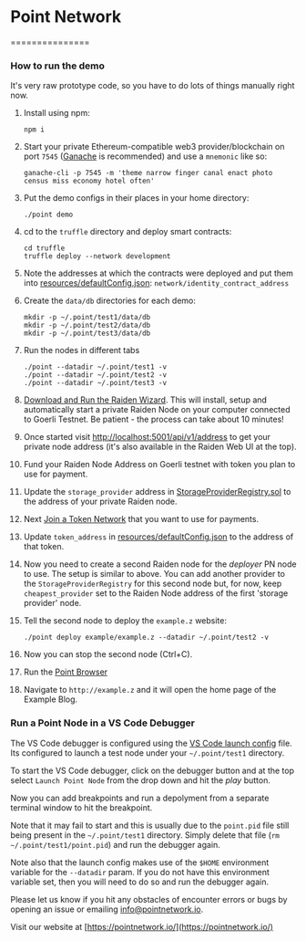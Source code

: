 # Point Network
===============

### How to run the demo

It's very raw prototype code, so you have to do lots of things manually right now.

1. Install using npm:

    ```
    npm i
    ```

1. Start your private Ethereum-compatible web3 provider/blockchain on port `7545` ([Ganache](https://www.trufflesuite.com/ganache) is recommended) and use a `mnemonic` like so:

    ```
    ganache-cli -p 7545 -m 'theme narrow finger canal enact photo census miss economy hotel often'
    ```

1. Put the demo configs in their places in your home directory:

    ```
    ./point demo
    ```

1. cd to the `truffle` directory and deploy smart contracts:
    ```
    cd truffle
    truffle deploy --network development
    ```

1. Note the addresses at which the contracts were deployed and put them into [resources/defaultConfig.json](./resources/defaultConfig.json): `network/identity_contract_address`

1. Create the `data/db` directories for each demo:

    ```
    mkdir -p ~/.point/test1/data/db
    mkdir -p ~/.point/test2/data/db
    mkdir -p ~/.point/test3/data/db
    ```

1. Run the nodes in different tabs

    ```
    ./point --datadir ~/.point/test1 -v
    ./point --datadir ~/.point/test2 -v
    ./point --datadir ~/.point/test3 -v
    ```

1. [Download and Run the Raiden Wizard](https://docs.raiden.network/installation/quick-start/download-and-run-the-raiden-wizard#download-the-raiden-wizard). This will install, setup and automatically start a private Raiden Node on your computer connected to Goerli Testnet. Be patient - the process can take about 10 minutes!

1. Once started visit [http://localhost:5001/api/v1/address](http://localhost:5001/api/v1/address) to get your private node address (it's also available in the Raiden Web UI at the top).

1. Fund your Raiden Node Address on Goerli testnet with token you plan to use for payment.

1. Update the `storage_provider` address in [StorageProviderRegistry.sol](./truffle/contracts/StorageProviderRegistry.sol) to the address of your private Raiden node.

1. Next [Join a Token Network](https://docs.raiden.network/the-raiden-web-interface/join-a-token-network#registering-a-new-token) that you want to use for payments.

1. Update `token_address` in [resources/defaultConfig.json](./resources/defaultConfig.json) to the address of that token.

1. Now you need to create a second Raiden node for the _deployer_ PN node to use. The setup is similar to above. You can add another provider to the `StorageProviderRegistry` for this second node but, for now, keep `cheapest_provider` set to the Raiden Node address of the first 'storage provider' node.

1. Tell the second node to deploy the `example.z` website:

    ```
    ./point deploy example/example.z --datadir ~/.point/test2 -v
    ```

1. Now you can stop the second node (Ctrl+C).
1. Run the [Point Browser](https://github.com/pointnetwork/pointbrowser)
1. Navigate to `http://example.z` and it will open the home page of the Example Blog.

### Run a Point Node in a VS Code Debugger

The VS Code debugger is configured using the [VS Code launch config](.vscode/launch.json) file. Its configured to launch a test node under your `~/.point/test1` directory.

To start the VS Code debugger, click on the debugger button and at the top select `Launch Point Node` from the drop down and hit the _play_ button.

Now you can add breakpoints and run a depolyment from a separate terminal window to hit the breakpoint.

Note that it may fail to start and this is usually due to the `point.pid` file still being present in the `~/.point/test1` directory. Simply delete that file (`rm ~/.point/test1/point.pid`) and run the debugger again.

Note also that the launch config makes use of the `$HOME` environment variable for the `--datadir` param. If you do not have this environment variable set, then you will need to do so and run the debugger again.

Please let us know if you hit any obstacles of encounter errors or bugs by opening an issue or emailing info@pointnetwork.io.

Visit our website at [https://pointnetwork.io/](https://pointnetwork.io/)